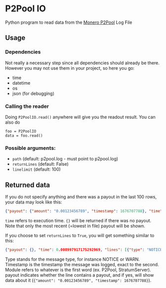 # P2Pool IO
Python program to read data from the [Monero P2Pool](https://github.com/SChernykh/p2pool) Log File

## Usage
### Dependencies
Not really a necessary step since all dependencies should already be there. However you may not use them in your project, so here you go:
- time
- datetime
- os
- json (for debugging)

### Calling the reader

Doing `P2PoolIO.read()` anywhere will give you the readout result. You can also do
```
foo = P2PoolIO
data = foo.read()
```

### Possible arguments:
- `path` (default: p2pool.log - must point to p2pool.log)
- `returnLines` (default: False)
- `linelimit` (default: 100)

## Returned data
If you do not specify anything and there was a payout in the last 100 rows, your data may look like this:

```json
{"payout": {"amount": "0.00123456789", "timestamp": 1676707788}, "time": 0.016999244689941406}
```

`time` refers to execution time. `{}` will be returned if there was no payout. Note that only the most recent (=lowest in file) payout will be shown.

If you choose to set `returnLines` to `True`, you will get something similar to this:

```json
{"payout": {}, "time": 0.008997917175292969, "lines": [{"type": "NOTICE", "timestamp": 1676731203, "module": "StratumServer", "payout": {"payout": false}, "content": "SHARE FOUND: mainchain height 2824691, sidechain height 3890718, diff 117341323, client xy user xy, effort 40.795%"}, {}]}
```
Type stands for the message type, for instance NOTICE or WARN. Timestamp is the timestamp the message was logged, exact to the second. Module refers to whatever is the first word (ex. P2Pool, StratumServer). payout indicates whether the line contains a payout, and if yes, will show data about it (`{"amount": "0.00123456789", "timestamp": 1676707788}`).
